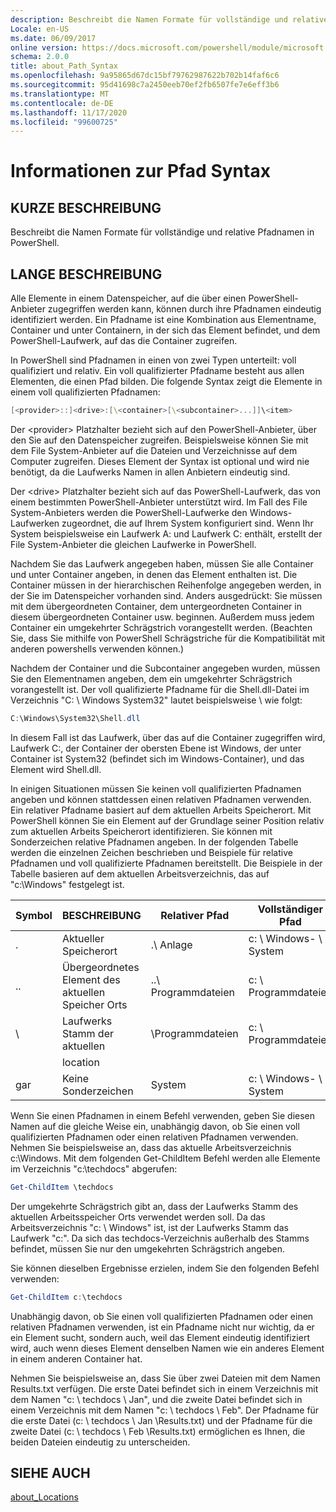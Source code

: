 ```yaml
---
description: Beschreibt die Namen Formate für vollständige und relative Pfadnamen in PowerShell.
Locale: en-US
ms.date: 06/09/2017
online version: https://docs.microsoft.com/powershell/module/microsoft.powershell.core/about/about_path_syntax?view=powershell-7.2&WT.mc_id=ps-gethelp
schema: 2.0.0
title: about_Path_Syntax
ms.openlocfilehash: 9a95865d67dc15bf79762987622b702b14faf6c6
ms.sourcegitcommit: 95d41698c7a2450eeb70ef2fb6507fe7e6eff3b6
ms.translationtype: MT
ms.contentlocale: de-DE
ms.lasthandoff: 11/17/2020
ms.locfileid: "99600725"
---
```

# <a name="about-path-syntax"></a>Informationen zur Pfad Syntax

## <a name="short-description"></a>KURZE BESCHREIBUNG
Beschreibt die Namen Formate für vollständige und relative Pfadnamen in PowerShell.

## <a name="long-description"></a>LANGE BESCHREIBUNG

Alle Elemente in einem Datenspeicher, auf die über einen PowerShell-Anbieter zugegriffen werden kann, können durch ihre Pfadnamen eindeutig identifiziert werden. Ein Pfadname ist eine Kombination aus Elementname, Container und unter Containern, in der sich das Element befindet, und dem PowerShell-Laufwerk, auf das die Container zugreifen.

In PowerShell sind Pfadnamen in einen von zwei Typen unterteilt: voll qualifiziert und relativ. Ein voll qualifizierter Pfadname besteht aus allen Elementen, die einen Pfad bilden. Die folgende Syntax zeigt die Elemente in einem voll qualifizierten Pfadnamen:

```powershell
[<provider>::]<drive>:[\<container>[\<subcontainer>...]]\<item>
```

Der \<provider\> Platzhalter bezieht sich auf den PowerShell-Anbieter, über den Sie auf den Datenspeicher zugreifen. Beispielsweise können Sie mit dem File System-Anbieter auf die Dateien und Verzeichnisse auf dem Computer zugreifen. Dieses Element der Syntax ist optional und wird nie benötigt, da die Laufwerks Namen in allen Anbietern eindeutig sind.

Der \<drive\> Platzhalter bezieht sich auf das PowerShell-Laufwerk, das von einem bestimmten PowerShell-Anbieter unterstützt wird. Im Fall des File System-Anbieters werden die PowerShell-Laufwerke den Windows-Laufwerken zugeordnet, die auf Ihrem System konfiguriert sind. Wenn Ihr System beispielsweise ein Laufwerk A: und Laufwerk C: enthält, erstellt der File System-Anbieter die gleichen Laufwerke in PowerShell.

Nachdem Sie das Laufwerk angegeben haben, müssen Sie alle Container und unter Container angeben, in denen das Element enthalten ist. Die Container müssen in der hierarchischen Reihenfolge angegeben werden, in der Sie im Datenspeicher vorhanden sind. Anders ausgedrückt: Sie müssen mit dem übergeordneten Container, dem untergeordneten Container in diesem übergeordneten Container usw. beginnen. Außerdem muss jedem Container ein umgekehrter Schrägstrich vorangestellt werden. (Beachten Sie, dass Sie mithilfe von PowerShell Schrägstriche für die Kompatibilität mit anderen powershells verwenden können.)

Nachdem der Container und die Subcontainer angegeben wurden, müssen Sie den Elementnamen angeben, dem ein umgekehrter Schrägstrich vorangestellt ist. Der voll qualifizierte Pfadname für die Shell.dll-Datei im Verzeichnis "C: \\ Windows System32" lautet beispielsweise \\ wie folgt:

```powershell
C:\Windows\System32\Shell.dll
```

In diesem Fall ist das Laufwerk, über das auf die Container zugegriffen wird, Laufwerk C:, der Container der obersten Ebene ist Windows, der unter Container ist System32 (befindet sich im Windows-Container), und das Element wird Shell.dll.

In einigen Situationen müssen Sie keinen voll qualifizierten Pfadnamen angeben und können stattdessen einen relativen Pfadnamen verwenden. Ein relativer Pfadname basiert auf dem aktuellen Arbeits Speicherort. Mit PowerShell können Sie ein Element auf der Grundlage seiner Position relativ zum aktuellen Arbeits Speicherort identifizieren. Sie können mit Sonderzeichen relative Pfadnamen angeben. In der folgenden Tabelle werden die einzelnen Zeichen beschrieben und Beispiele für relative Pfadnamen und voll qualifizierte Pfadnamen bereitstellt. Die Beispiele in der Tabelle basieren auf dem aktuellen Arbeitsverzeichnis, das auf "c:\Windows" festgelegt ist.

|Symbol|BESCHREIBUNG               |Relativer Pfad    |Vollständiger Pfad          |
|------|--------------------------|-----------------|-------------------|
|.     |Aktueller Speicherort          |.\\ Anlage        |c: \\ Windows- \\ System|
|..    |Übergeordnetes Element des aktuellen Speicher Orts|..\\ Programmdateien|c: \\ Programmdateien  |
|\     |Laufwerks Stamm der aktuellen     |\\Programmdateien  |c: \\ Programmdateien  |
|      |location                  |                 |                   |
|gar|Keine Sonderzeichen     |System           |c: \\ Windows- \\ System|

Wenn Sie einen Pfadnamen in einem Befehl verwenden, geben Sie diesen Namen auf die gleiche Weise ein, unabhängig davon, ob Sie einen voll qualifizierten Pfadnamen oder einen relativen Pfadnamen verwenden. Nehmen Sie beispielsweise an, dass das aktuelle Arbeitsverzeichnis c:\Windows. Mit dem folgenden Get-ChildItem Befehl werden alle Elemente im Verzeichnis "c:\techdocs" abgerufen:

```powershell
Get-ChildItem \techdocs
```

Der umgekehrte Schrägstrich gibt an, dass der Laufwerks Stamm des aktuellen Arbeitsspeicher Orts verwendet werden soll. Da das Arbeitsverzeichnis "c: \\ Windows" ist, ist der Laufwerks Stamm das Laufwerk "c:". Da sich das techdocs-Verzeichnis außerhalb des Stamms befindet, müssen Sie nur den umgekehrten Schrägstrich angeben.

Sie können dieselben Ergebnisse erzielen, indem Sie den folgenden Befehl verwenden:

```powershell
Get-ChildItem c:\techdocs
```

Unabhängig davon, ob Sie einen voll qualifizierten Pfadnamen oder einen relativen Pfadnamen verwenden, ist ein Pfadname nicht nur wichtig, da er ein Element sucht, sondern auch, weil das Element eindeutig identifiziert wird, auch wenn dieses Element denselben Namen wie ein anderes Element in einem anderen Container hat.

Nehmen Sie beispielsweise an, dass Sie über zwei Dateien mit dem Namen Results.txt verfügen.
Die erste Datei befindet sich in einem Verzeichnis mit dem Namen "c: \\ techdocs \\ Jan", und die zweite Datei befindet sich in einem Verzeichnis mit dem Namen "c: \\ techdocs \\ Feb". Der Pfadname für die erste Datei (c: \\ techdocs \\ Jan \\Results.txt) und der Pfadname für die zweite Datei (c: \\ techdocs \\ Feb \\Results.txt) ermöglichen es Ihnen, die beiden Dateien eindeutig zu unterscheiden.

## <a name="see-also"></a>SIEHE AUCH

[about_Locations](about_Locations.md)

